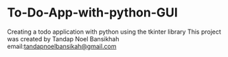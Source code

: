# To-Do-App-with-python-GUI
Creating a todo application with python using the tkinter library
This project was created by Tandap Noel Bansikhah 
email:tandapnoelbansikah@gmail.com
